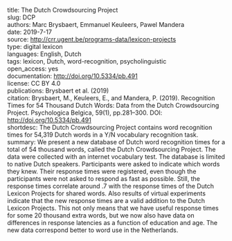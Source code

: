 title: The Dutch Crowdsourcing Project \
slug: DCP \
authors: Marc Brysbaert, Emmanuel Keuleers, Pawel Mandera \
date: 2019-7-17 \
source: http://crr.ugent.be/programs-data/lexicon-projects \
type: digital lexicon \
languages: English, Dutch \
tags: lexicon, Dutch, word-recognition, psycholinguistic \
open_access: yes \
documentation: http://doi.org/10.5334/pb.491 \
license: CC BY 4.0 \
publications: Brysbaert et al. (2019) \
citation: Brysbaert, M., Keuleers, E., and Mandera, P. (2019). Recognition Times for 54 Thousand Dutch Words: Data from the Dutch Crowdsourcing Project. Psychologica Belgica, 59(1), pp.281–300. DOI: http://doi.org/10.5334/pb.491 \
shortdesc: The Dutch Crowdsourcing Project contains word recognition times for 54,319 Dutch words in a Y/N vocabulary recognition task. \
summary: We present a new database of Dutch word recognition times for a total of 54 thousand words, called the Dutch Crowdsourcing Project. The data were collected with an internet vocabulary test. The database is limited to native Dutch speakers. Participants were asked to indicate which words they knew. Their response times were registered, even though the participants were not asked to respond as fast as possible. Still, the response times correlate around .7 with the response times of the Dutch Lexicon Projects for shared words. Also results of virtual experiments indicate that the new response times are a valid addition to the Dutch Lexicon Projects. This not only means that we have useful response times for some 20 thousand extra words, but we now also have data on differences in response latencies as a function of education and age. The new data correspond better to word use in the Netherlands.
